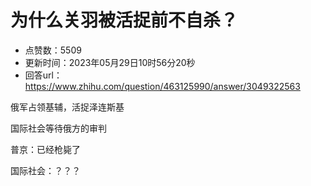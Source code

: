 # 为什么关羽被活捉前不自杀？
- 点赞数：5509
- 更新时间：2023年05月29日10时56分20秒
- 回答url：https://www.zhihu.com/question/463125990/answer/3049322563
<body>
 <p data-pid="7dpSi3B3">俄军占领基辅，活捉泽连斯基</p>
 <p data-pid="CJirYOYW">国际社会等待俄方的审判</p>
 <p data-pid="wj3ZRRAo">普京：已经枪毙了</p>
 <p data-pid="-VJnBxSe">国际社会：？？？</p>
</body>